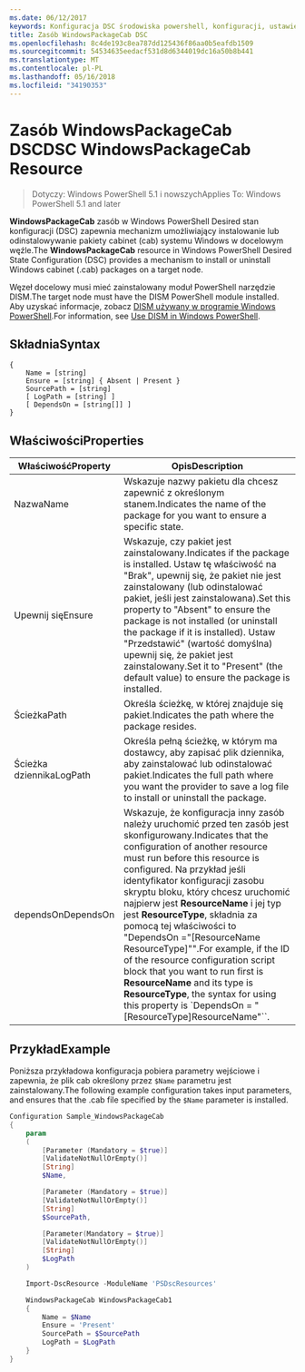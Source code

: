 ```yaml
---
ms.date: 06/12/2017
keywords: Konfiguracja DSC środowiska powershell, konfiguracji, ustawienia
title: Zasób WindowsPackageCab DSC
ms.openlocfilehash: 8c4de193c8ea787dd125436f86aa0b5eafdb1509
ms.sourcegitcommit: 54534635eedacf531d8d6344019dc16a50b8b441
ms.translationtype: MT
ms.contentlocale: pl-PL
ms.lasthandoff: 05/16/2018
ms.locfileid: "34190353"
---
```

# <a name="dsc-windowspackagecab-resource"></a><span data-ttu-id="3a677-103">Zasób WindowsPackageCab DSC</span><span class="sxs-lookup"><span data-stu-id="3a677-103">DSC WindowsPackageCab Resource</span></span>

> <span data-ttu-id="3a677-104">Dotyczy: Windows PowerShell 5.1 i nowszych</span><span class="sxs-lookup"><span data-stu-id="3a677-104">Applies To: Windows PowerShell 5.1 and later</span></span>

<span data-ttu-id="3a677-105">**WindowsPackageCab** zasób w Windows PowerShell Desired stan konfiguracji (DSC) zapewnia mechanizm umożliwiający instalowanie lub odinstalowywanie pakiety cabinet (cab) systemu Windows w docelowym węźle.</span><span class="sxs-lookup"><span data-stu-id="3a677-105">The **WindowsPackageCab** resource in Windows PowerShell Desired State Configuration (DSC) provides a mechanism to install or uninstall Windows cabinet (.cab) packages on a target node.</span></span>

<span data-ttu-id="3a677-106">Węzeł docelowy musi mieć zainstalowany moduł PowerShell narzędzie DISM.</span><span class="sxs-lookup"><span data-stu-id="3a677-106">The target node must have the DISM PowerShell module installed.</span></span> <span data-ttu-id="3a677-107">Aby uzyskać informacje, zobacz [DISM używany w programie Windows PowerShell](https://msdn.microsoft.com/en-us/windows/hardware/commercialize/manufacture/desktop/use-dism-in-windows-powershell-s14).</span><span class="sxs-lookup"><span data-stu-id="3a677-107">For information, see [Use DISM in Windows PowerShell](https://msdn.microsoft.com/en-us/windows/hardware/commercialize/manufacture/desktop/use-dism-in-windows-powershell-s14).</span></span>


## <a name="syntax"></a><span data-ttu-id="3a677-108">Składnia</span><span class="sxs-lookup"><span data-stu-id="3a677-108">Syntax</span></span>

```
{
    Name = [string]
    Ensure = [string] { Absent | Present }
    SourcePath = [string]
    [ LogPath = [string] ]
    [ DependsOn = [string[]] ]
}
```

## <a name="properties"></a><span data-ttu-id="3a677-109">Właściwości</span><span class="sxs-lookup"><span data-stu-id="3a677-109">Properties</span></span>

|  <span data-ttu-id="3a677-110">Właściwość</span><span class="sxs-lookup"><span data-stu-id="3a677-110">Property</span></span>  |  <span data-ttu-id="3a677-111">Opis</span><span class="sxs-lookup"><span data-stu-id="3a677-111">Description</span></span>   |
|---|---|
| <span data-ttu-id="3a677-112">Nazwa</span><span class="sxs-lookup"><span data-stu-id="3a677-112">Name</span></span>| <span data-ttu-id="3a677-113">Wskazuje nazwy pakietu dla chcesz zapewnić z określonym stanem.</span><span class="sxs-lookup"><span data-stu-id="3a677-113">Indicates the name of the package for you want to ensure a specific state.</span></span>|
| <span data-ttu-id="3a677-114">Upewnij się</span><span class="sxs-lookup"><span data-stu-id="3a677-114">Ensure</span></span>| <span data-ttu-id="3a677-115">Wskazuje, czy pakiet jest zainstalowany.</span><span class="sxs-lookup"><span data-stu-id="3a677-115">Indicates if the package is installed.</span></span> <span data-ttu-id="3a677-116">Ustaw tę właściwość na "Brak", upewnij się, że pakiet nie jest zainstalowany (lub odinstalować pakiet, jeśli jest zainstalowana).</span><span class="sxs-lookup"><span data-stu-id="3a677-116">Set this property to "Absent" to ensure the package is not installed (or uninstall the package if it is installed).</span></span> <span data-ttu-id="3a677-117">Ustaw "Przedstawić" (wartość domyślna) upewnij się, że pakiet jest zainstalowany.</span><span class="sxs-lookup"><span data-stu-id="3a677-117">Set it to "Present" (the default value) to ensure the package is installed.</span></span>|
| <span data-ttu-id="3a677-118">Ścieżka</span><span class="sxs-lookup"><span data-stu-id="3a677-118">Path</span></span>| <span data-ttu-id="3a677-119">Określa ścieżkę, w której znajduje się pakiet.</span><span class="sxs-lookup"><span data-stu-id="3a677-119">Indicates the path where the package resides.</span></span>|
| <span data-ttu-id="3a677-120">Ścieżka dziennika</span><span class="sxs-lookup"><span data-stu-id="3a677-120">LogPath</span></span>| <span data-ttu-id="3a677-121">Określa pełną ścieżkę, w którym ma dostawcy, aby zapisać plik dziennika, aby zainstalować lub odinstalować pakiet.</span><span class="sxs-lookup"><span data-stu-id="3a677-121">Indicates the full path where you want the provider to save a log file to install or uninstall the package.</span></span>|
| <span data-ttu-id="3a677-122">dependsOn</span><span class="sxs-lookup"><span data-stu-id="3a677-122">DependsOn</span></span> | <span data-ttu-id="3a677-123">Wskazuje, że konfiguracja inny zasób należy uruchomić przed ten zasób jest skonfigurowany.</span><span class="sxs-lookup"><span data-stu-id="3a677-123">Indicates that the configuration of another resource must run before this resource is configured.</span></span> <span data-ttu-id="3a677-124">Na przykład jeśli identyfikator konfiguracji zasobu skryptu bloku, który chcesz uruchomić najpierw jest **ResourceName** i jej typ jest **ResourceType**, składnia za pomocą tej właściwości to "DependsOn ="[ResourceName ResourceType]"".</span><span class="sxs-lookup"><span data-stu-id="3a677-124">For example, if the ID of the resource configuration script block that you want to run first is **ResourceName** and its type is **ResourceType**, the syntax for using this property is \`DependsOn = "[ResourceType]ResourceName"\`\`.</span></span>|

## <a name="example"></a><span data-ttu-id="3a677-125">Przykład</span><span class="sxs-lookup"><span data-stu-id="3a677-125">Example</span></span>

<span data-ttu-id="3a677-126">Poniższa przykładowa konfiguracja pobiera parametry wejściowe i zapewnia, że plik cab określony przez `$Name` parametru jest zainstalowany.</span><span class="sxs-lookup"><span data-stu-id="3a677-126">The following example configuration takes input parameters, and ensures that the .cab file specified by the `$Name` parameter is installed.</span></span>

```powershell
Configuration Sample_WindowsPackageCab
{
    param
    (
        [Parameter (Mandatory = $true)]
        [ValidateNotNullOrEmpty()]
        [String]
        $Name,

        [Parameter (Mandatory = $true)]
        [ValidateNotNullOrEmpty()]
        [String]
        $SourcePath,

        [Parameter(Mandatory = $true)]
        [ValidateNotNullOrEmpty()]
        [String]
        $LogPath
    )

    Import-DscResource -ModuleName 'PSDscResources'

    WindowsPackageCab WindowsPackageCab1
    {
        Name = $Name
        Ensure = 'Present'
        SourcePath = $SourcePath
        LogPath = $LogPath
    }
}
```